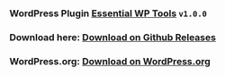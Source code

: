### WordPress Plugin **[Essential WP Tools](https://ewpt.ractstudio.com/)** `v1.0.0`
### Download here: [Download on Github Releases](https://github.com/RactStudio/essential-wp-tools/releases)
### WordPress.org: [Download on WordPress.org](https://wordpress.org/plugins/essential-wp-tools/)
